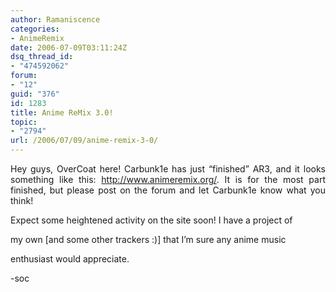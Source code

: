 ```yaml
---
author: Ramaniscence
categories:
- AnimeRemix
date: 2006-07-09T03:11:24Z
dsq_thread_id:
- "474592062"
forum:
- "12"
guid: "376"
id: 1283
title: Anime ReMix 3.0!
topic:
- "2794"
url: /2006/07/09/anime-remix-3-0/
---
```


<div align="justify">
  Hey guys, OverCoat here! Carbunk1e has just &#8220;finished&#8221; AR3, and it looks something like this: <a href="http://www.animeremix.org/" target="_blank">http://www.animeremix.org/</a>. It is for the most part finished, but please post on the forum and let Carbunk1e know what you think!
</div>

Expect some heightened activity on the site soon! I have a project of
  
my own [and some other trackers :)] that I&#8217;m sure any anime music
  
enthusiast would appreciate.

-soc

<div align="justify">
</div>
